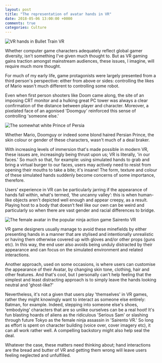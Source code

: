 ```yaml
---
layout: post
title: "The representation of avatar hands in VR"
date: 2018-05-06 13:00:00 +0000
comments: true
categories: Culture
---
```

![VR hands in Bullet Train VR ](http://lisapeyton.com/wp-content/uploads/2017/04/oculus-touch-games-1474923390-c5lu-column-width-inline-1479742308-eIRM-column-width-inline.jpg)

Whether computer game characters adequately reflect global gamer diversity, isn't something I've given much thought to. But as VR gaming gains traction amongst mainstream audiences, these issues, I imagine, will require much more thought.

For much of my early life, game protagonists were largely presented from a third person's perspective: either from above or sides: controlling the likes of Mario wasn't much different to controlling some robot.

Even when first person shooters like Doom came along, the site of an imposing CRT monitor and a hulking great PC tower was always a clear confirmation of the distance between player and character. Moreover, a pixelated face of an agonised 'Doomguy' reinforced this sense of controlling 'someone else.'

![The somewhat white Prince of Persia](https://steemit-production-imageproxy-upload.s3.amazonaws.com/DQmRMANyx6u5472AuFdY7Z9mzSm6P9yqVnefEnWuSVZfrAp)

Whether Mario, Doomguy or indeed some blond haired Persian Prince, the skin colour or gender of these characters, wasn't much of a deal braker.

With increasing levels of immersion that's made possible in modern VR, these issues are, increasingly being thrust upon us; VR is literally, 'in our faces.' So much so that, for example: using simulated hands to grab and bring a virtual burger to our faces, users may actively need to resist from opening their mouths to take a bite; it's insane! The form, texture and colour of these simulated hands suddenly become concerns of some importance, therefore.

Users’ experience in VR can be particularly jarring if the appearance of hands fall within, what's termed, ‘the uncanny valley’: this is when human-like objects aren't depicted well enough and appear creepy, as a result. Playing host to a body that doesn’t feel like our own can be weird and particularly so when there are vast gender and racial differences to bridge.

![The female avatar in the popular ninja action game Sairento VR](/images/Sairento-VR-legs.png)

VR game designers usually manage to avoid these minefields by either presenting hands in a manner that are stylised and intentionally unrealistic or having them otherwise covered up with gloves and/or other props (guns etc). In this way, the end user also avoids being unduly distracted by their appearance and can focus on the simulated environment and related interactions.

Another approach, used on some occasions, is where users can customise the appearance of their Avatar, by changing skin tone, clothing, hair and other features. And that's cool, but I personally can't help feeling that the simplest and least distracting approach is to simply leave the hands looking neutral and 'ghost-like?'

Nevertheless, it's not a given that users play 'themselves' in VR games, rather they might knowingly want to interact as someone else entirely: Batman, for example. Indeed, stepping into someone else's shoes, 'embodying' characters that are so unlike ourselves can be a real hoot! It's fun blasting hoards of aliens as the ridiculous 'Serious Sam' or slashing through future Tokyo as the female ninja assassin in 'Sairento VR.' So long as effort is spent on character building (voice over, cover imagery etc), it can all work rather well. A compelling backstory might also help seal the deal.

Whatever the case, these matters need thinking about; hand interactions are the bread and butter of VR and getting them wrong will leave users feeling neglected and unfulfilled.